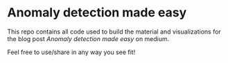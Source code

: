 # Anomaly detection made easy
This repo contains all code used to build the material and visualizations for the blog post *Anomaly detection made easy* on medium.

Feel free to use/share in any way you see fit!